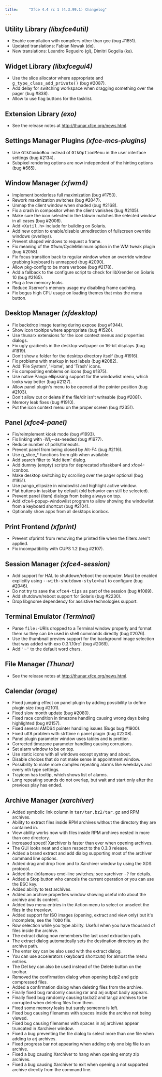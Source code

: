 ```yaml
---
title:     "Xfce 4.4 rc 1 (4.3.99.1) Changelog"
---
```


## Utility Library _(libxfce4util)_

* Enable compilation with compilers other than gcc (bug #1851).
* Updated translations: Fabian Nowak (de).
* New translations: Leandro Regueiro (gl), Dimitri Gogelia (ka).

## Widget Library _(libxfcegui4)_

* Use the slice allocator where appropriate and <tt>g_type_class_add_private()</tt> (bug #2087).
* Add delay for switching workspace when dragging something over the pager (bug #838).
* Allow to use flag buttons for the tasklist.

## Extension Library _(exo)_

* See the release notes at <a href="http://thunar.xfce.org/news.html">http://thunar.xfce.org/news.html</a>.

## Settings Manager Plugins _(xfce-mcs-plugins)_

* Use <tt>GtkComboBox</tt> instead of <tt>GtkOptionMenu</tt> in the user interface settings (bug #2134).
* Subpixel rendering options are now independent of the hinting options (bug #665).

## Window Manager _(xfwm4)_

* Implement borderless full maximization (bug #1750).
* Rework maximization switches (bug #2047).
* Unmap the client window when shaded (bug #2168).
* Fix a crash in compositor when the client vanishes (bug #2105).
* Make sure the icon selected in the tabwin matches the selected window in all cases (bug #2008).
* Add <tt>&lt;Xutil.h&gt;</tt> include for building on Solaris.
* Add new option to enable/disable unredirection of fullscreen override windows (overlays).
* Prevent shaped windows to request a frame.
* Fix meaning of the Xfwm/CycleMinimum option in the WM tweak plugin (bug #2058).
* Fix focus transition back to regular window when an override window grabbing keyboard is unmapped (bug #2090).
* Allow pkg-config to be more verbose (bug #2178).
* Add a fallback to the configure script to check for libXrender on Solaris 10 (bug #2165).
* Plug a few memory leaks.
* Reduce Xserver's memory usage my disabling frame caching.
* Fix bogus high CPU usage on loading themes that miss the menu button.

## Desktop Manager _(xfdesktop)_

* Fix backdrop image tearing during expose (bug #1944).
* Show icon tooltips where appropriate (bug #1526).
* Use thunarx extensions for the icon context menus and properties dialogs.
* Fix ugly gradients in the desktop wallpaper on 16-bit displays (bug #1819).
* Don't show a folder for the desktop directory itself (bug #1916).
* Fix problems with markup in text labels (bug #2082).
* Add 'File System', 'Home', and 'Trash' icons.
* Fix compositing emblems on icons (bug #1875).
* Use native Pango ellipsising support for the windowlist menu, which looks way better (bug #2127).
* Allow panel plugin's menu to be opened at the pointer position (bug #2103).
* Don't allow cut or delete if the file/dir isn't writeable (bug #2081).
* Memory leak fixes (bug #1910).
* Put the icon context menu on the proper screen (bug #2351).

## Panel _(xfce4-panel)_

* Fix/reimplement kiosk mode (bug #1993).
* Fix linking with -Wl,--as-needed (bug #1977).
* Reduce number of polls/timeouts.
* Prevent panel from being closed by Alt-F4 (bug #2116).
* Use g_slice_* functions from glib when available.
* Add search filter to 'Add item' dialog.
* Add dummy (empty) scripts for deprecated xftaskbar4 and xfce4-iconbox.
* Make desktop switching by scrolling over the pager optional (bug #1951).
* Use pango_ellipsize in windowlist and highlight active window.
* Flat buttons in taskbar by default (old behavior can still be selected).
* Prevent panel (item) dialogs from being always on top.
* Add xfce4-popup-windowlist program to allow showing the windowlist from a keyboard shortcut (bug #2104).
* Optionally show apps from all desktops iconbox.

## Print Frontend _(xfprint)_

* Prevent xfprint4 from removing the printed file when the filters aren't applied.
* Fix incompatibility with CUPS 1.2 (bug #2107).

## Session Manager _(xfce4-session)_

* Add support for HAL to shutdown/reboot the computer. Must be enabled explicitly using <tt>--with-shutdown-style=hal</tt> to configure (bug #2046).
* Do not try to save the <tt>xfce4-tips</tt> as part of the session (bug #1089).
* Add shutdown/reboot support for Solaris (bug #2230).
* Drop libgnome dependency for assistive technologies support.

## Terminal Emulator _(Terminal)_

* Parse <tt>file:</tt>-URIs dropped to a Terminal window properly and format them so they can be used in shell commands directly (bug #2076).
* Use the thumbnail preview support for the background image selection
that was added with exo 0.3.1.10rc1 (bug #2069).
* Add <tt>'~'</tt> to the default word chars.

## File Manager _(Thunar)_

* See the release notes at <a href="http://thunar.xfce.org/news.html">http://thunar.xfce.org/news.html</a>.

## Calendar _(orage)_

* Fixed jumping effect on panel plugin by adding possibility to define plugin size (bug #2101).
* Fixed slow month update (bug #2080).
* Fixed race condition in timezone handling causing wrong days being highlighted (bug #2157).
* Fixed several AMD64 pointer handling issues (Bugs bug #1900).
* Fixed utf8 problem with strftime n panel plugin (bug #2208).
* Panel plugin parameter window uses tables and is prettier.
* Corrected timezone parameter handling causing corrupions.
* Set alarm window to be on top.
* Use static icons with all windows except systray and about.
* Disable choices that do not make sense in appointment window.
* Possibility to make more complex repeating alarms like weekdays and every nth type settings.
* Trayicon has tooltip, which shows list of alarms.
* Long repeating sounds do not overlap, but wait and start only after the previous play has ended.

## Archive Manager _(xarchiver)_

* Added symbolic link column in <tt>tar/tar.bz2/tar.gz</tt> and RPM archives.
* Ability to extract files inside RPM archives without the directory they are contained in.
* View ability works now with files inside RPM archives nested in more than one directory.
* Increased speed! Xarchiver is faster than ever when opening archives.
* The GUI looks neat and clean respect to the 0.3.3 release.
* Added a brand extract and add dialog supporting most of the archiver command line options.
* Added drag and drop from and to Xarchiver window by using the XDS protocol.
* Added the (in)famous cmd-line switches; see xarchiver <tt>-?</tt> for details.
* Added a Stop button who cancels the current operation or you can use the ESC key.
* Added ability to test archives.
* Added an archive properties window showing useful info about the archive and its content.
* Added two menu entries in the Action menu to select or unselect the files in the treeview.
* Added support for ISO images (opening, extract and view only) but it's incomplete, see the <tt>TODO</tt> file.
* Row selection while you type ability. Useful when you have thousand of files inside the archive.
* The extract dialog now remembers the last used extraction path.
* The extract dialog automatically sets the destination directory as the archive path.
* The enter key can be also used with the extract dialog.
* You can use accelerators (keyboard shortcuts) for almost the menu entries.
* The Del key can also be used instead of the Delete button on the toolbar.
* Removed the confirmation dialog when opening bzip2 and gzip compressed files.
* Added a confirmation dialog when deleting files from the archive.
* Finally fixed bug randomly causing rar and arj output badly appears.
* Finally fixed bug randomly causing tar.bz2 and tar.gz archives to be corrupted when deleting files from them.
* Fixed some memory leaks but surely someone is left.
* Fixed bug causing filenames with spaces inside the archive not being viewed.
* Fixed bug causing filenames with spaces in arj archives appear truncated in Xarchiver window.
* Fixed a bug preventing the file dialog to select more than one file when adding to arj archives.
* Fixed progress bar not appearing when adding only one big file to an archive.
* Fixed a bug causing Xarchiver to hang when opening empty zip archives.
* Fixed a bug causing Xarchiver to exit when opening a not supported archive directly from the command line.
